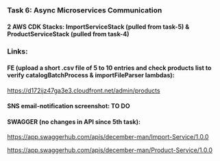 ### Task 6: Async Microservices Communication 

#### 2 AWS CDK Stacks: ImportServiceStack (pulled from task-5) & ProductServiceStack (pulled from task-4)

### Links: 

#### FE (upload a short .csv file of 5 to 10 entries and check products list to verify catalogBatchProcess & importFileParser lambdas):

https://d172ijz47ga3e3.cloudfront.net/admin/products


#### SNS email-notification screenshot: TO DO


#### SWAGGER (no changes in API since 5th task):

https://app.swaggerhub.com/apis/december-man/Import-Service/1.0.0

https://app.swaggerhub.com/apis/december-man/Product-Service/1.0.0


